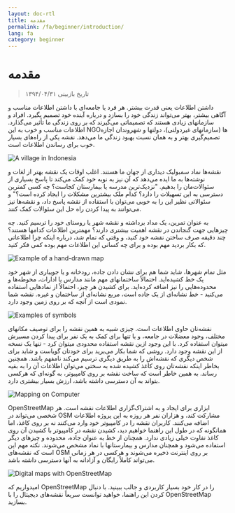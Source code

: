 ```yaml
---
layout: doc-rtl
title: مقدمه
permalink: /fa/beginner/introduction/
lang: fa
category: beginner
---
```


مقدمه
============

> تاریخ بازبینی ۱۳۹۴/۰۴/۳۱  

داشتن اطلاعات یعنی قدرت بیشتر. هر فرد یا جامعه‌ای با داشتن اطلاعات مناسب و آگاهی بیشتر، بهتر می‌تواند زندگی خود را بسازد و درباره‌ آینده خود تصمیم بگیرد. افراد و سازمانهای زیادی هستند که تصمیماتی می‌گیرند که بر روی زندگی ما تأثیر می‌گذارد. اطلاعات مناسب و خوب به این NGOها (سازمانهای غیردولتی)، دولتها و شهروندان اجازه تصمیم‌گیری بهتر و به همان نسبت بهبود زندگی ما می‌دهد. نقشه یکی از راه‌های بسیار خوب برای رساندن اطلاعات است. 

![A village in Indonesia][]

نقشه‌ها نماد سمبولیک دیداری از جهان ما هستند. اغلب اوقات یک نقشه‌ بهتر از لغات و نوشته‌ها به ما ایده می‌دهد که آن نیز به نوبه خود کمک می‌کند تا پاسخ بسیاری از سئوالات‌مان را بدهیم. "نزدیک‌ترین مدرسه یا بیمارستان کجاست؟ چه کسی کمترین دسترسی به این تسهیلات را دارد؟ کدام ملک بیشترین مشکلات را ایجاد کرده است؟" و سئوالاتی نظیر این را به خوبی می‌توان با استفاده از نقشه پاسخ داد، و نقشه‌ها نیز می‌توانند به پیدا کردن راه حل این سئوالات کمک کنند. 

به عنوان تمرین، یک مداد برداشته و نقشه شهر یا روستای خود را ترسیم کنید. چه چیزهایی جهت گنجاندن در نقشه اهمیت بیشتری دارند؟ مهمترین اطلاعات کدامها هستند؟ چند دقیقه صرف ساختن نقشه خود کنید، و وقتی که تمام شد، درباره اینکه چرا اطلاعاتی که بکار بردید مهم بوده و برای چه کسانی این اطلاعات مهم بوده کمی فکر کنید.

![Example of a hand-drawn map][]

 مثل تمام شهرها، شاید شما هم برای نشان دادن جاده، رودخانه و یا جویباری از شهر خود یک خط  کشیده‌اید. احتمالاً ساختمانهای مهم مانند مدارس یا ادارات، محوطه‌ها و محدوده‌هایی را نیز اضافه کرده‌اید. برای کشیدن هر چیز، احتمالاً از نمادهایی استفاده می‌کنید - خط نشانه‌ای از یک جاده است، مربع نشانه‌ای از ساختمان و غیره. نقشه شما نمودی است از آنچه که بر روی زمین وجود دارد.

![Examples of symbols][]

نقشه‌تان حاوی اطلاعات است. چیزی شبیه به همین نقشه را برای توصیف مکانهای مختلف، وجود معضلات در جامعه، و یا تنها برای کمک به یک نفر برای پیدا کردن مسیرش میتوان استفاده کرد. با این وجود ازین نقشه استفاده محدودی میتوان کرد - تنها یک نسخه از این نقشه وجود دارد. روشی که شما بکار می‌برید برای خودتان گویاست و شاید برای شخص دیگری که نقشه‌اش را به طریق دیگری ترسیم می‌کند نامفهم باشد. همچنین بخاطر اینکه نقشه‌تان روی کاغذ کشیده شده به سختی می‌توان اطلاعات آن را به بقیه رساند. به همین خاطر است که ساخت نقشه بر روی کامپیوتر، به گونه‌ای که هرکسی بتواند به آن دسترسی داشته باشد، ارزش بسیار بیشتری دارد. 

![Mapping on Computer][]

OpenStreetMap ابزاری برای ایجاد و به اشتراک‌گزاری اطلاعات نقشه است. هر شخصی می‌تواند در OSM مشارکت کند، و هزاران نفر هر روزه به این پروژه اطلاعات اضافه می‌کنند. کاربران نقشه را در کامپیوتر خود وارد می‌کنند نه بر روی کاغذ، اما همانگونه که در طول این راهنما خواهیم دید، کشیدن نقشه در کامپیوتر با کشیدن آن روی کاغذ تفاوت خیلی زیادی ندارد. همچنان از خط به عنوان جاده، محدوده و چیزهای دیگر استفاده می‌شود و همچنان مدارس و بیمارستانها با نماد مشخص می‌شوند. نکته مهم این است که نقشه‌های OSM بر روی اینترنت ذخیره می‌شوند و هرکسی در هر زمانی می‌تواند کاملاً رایگان و آزادانه به آنها دسترسی داشته باشد.

![Digital maps with OpenStreetMap][]

امیدواریم که OpenStreetMap را در کار خود بسیار کاربردی و جالب ببینید. با دنبال کردن این راهنما، خواهید توانست سریعاً نقشه‌های دیجیتال را با OpenStreetMap بسازید.


[A village in Indonesia]: /images/beginner/village-in-indonesia.png
[Example of a hand-drawn map]: /images/beginner/hand-drawn-map.png
[Examples of symbols]: /images/beginner/examples-of-symbols.png
[Mapping on Computer]: /images/beginner/mapping-on-computer.png
[Digital maps with OpenStreetMap]: /images/beginner/digital-maps-with-osm.png